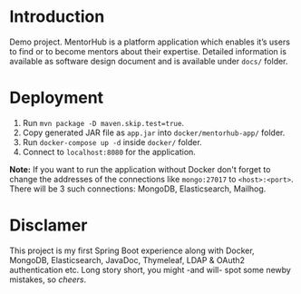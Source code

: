 # Introduction

Demo project. MentorHub is a platform application which enables it’s users to find or to become mentors about their expertise. Detailed information
is available as software design document and is available under `docs/` folder.


# Deployment

1. Run `mvn package -D maven.skip.test=true`.
2. Copy generated JAR file as `app.jar` into `docker/mentorhub-app/` folder.
3. Run `docker-compose up -d` inside `docker/` folder.
4. Connect to `localhost:8080` for the application.

**Note:** If you want to run the application without Docker don't forget to change the addresses of the connections like `mongo:27017` to `<host>:<port>`.
There will be 3 such connections: MongoDB, Elasticsearch, Mailhog.


# Disclamer

This project is my first Spring Boot experience along with Docker, MongoDB, Elasticsearch, JavaDoc, Thymeleaf, LDAP & OAuth2 authentication etc.
Long story short, you might -and will- spot some newby mistakes, so *cheers*.
